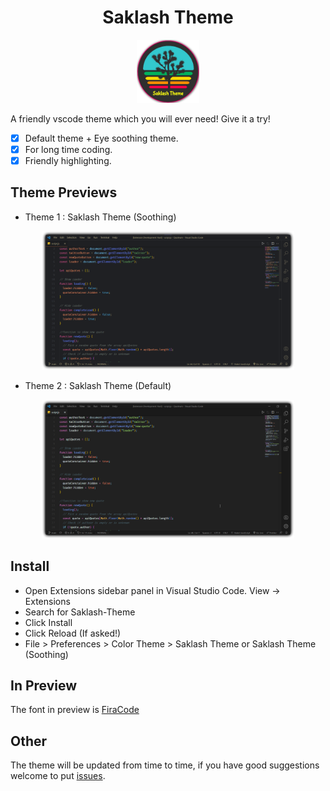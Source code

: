 <h1 align="center">Saklash Theme</h1>
<p align="center">
  <img alt="icon" width="20%" src="https://raw.githubusercontent.com/SahilChandravanshi/Saklash-Theme/main/IconSaThem.png">
</p>

A friendly vscode theme which you will ever need! Give it a try!

- [x] Default theme + Eye soothing theme.
- [x] For long time coding.
- [x] Friendly highlighting.

## Theme Previews

- Theme 1 : Saklash Theme (Soothing)

<p align="center">
  <img alt="saklash-theme(soothing)-snap" width="80%" src="https://raw.githubusercontent.com/SahilChandravanshi/Saklash-Theme/main/soothingTheme.png">
</p>

- Theme 2 : Saklash Theme (Default)

<p align="center">
  <img alt="saklash-theme(default)-snap" width="80%" src="https://raw.githubusercontent.com/SahilChandravanshi/Saklash-Theme/main/defaultTheme.png">
</p>

## Install

- Open Extensions sidebar panel in Visual Studio Code. View → Extensions
- Search for Saklash-Theme
- Click Install
- Click Reload (If asked!)
- File > Preferences > Color Theme > Saklash Theme or Saklash Theme (Soothing)

## In Preview

The font in preview is [FiraCode](https://github.com/tonsky/FiraCode)

## Other

The theme will be updated from time to time, if you have good suggestions welcome to put [issues](https://github.com/SahilChandravanshi/Saklash-Theme/issues).
